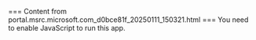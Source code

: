 === Content from portal.msrc.microsoft.com_d0bce81f_20250111_150321.html ===
You need to enable JavaScript to run this app.
